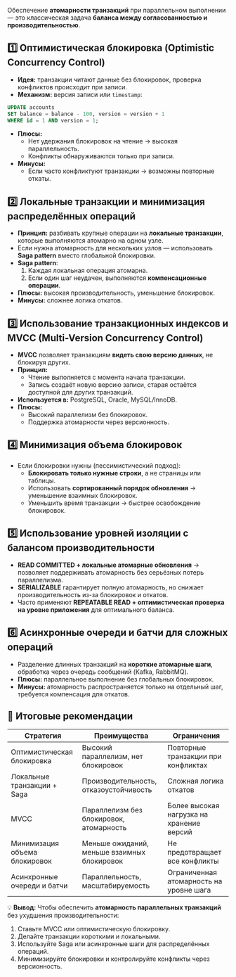 Обеспечение **атомарности транзакций** при параллельном выполнении — это классическая задача **баланса между согласованностью и производительностью**.
## 1️⃣ Оптимистическая блокировка (Optimistic Concurrency Control)
- **Идея:** транзакции читают данные без блокировок, проверка конфликтов происходит при записи.
- **Механизм:** версия записи или `timestamp`:
```sql
UPDATE accounts
SET balance = balance - 100, version = version + 1
WHERE id = 1 AND version = 1;
```
- **Плюсы:**
    - Нет удержания блокировок на чтение → высокая параллельность.
    - Конфликты обнаруживаются только при записи.
- **Минусы:**
    - Если часто конфликтуют транзакции → возможны повторные откаты.
## 2️⃣ Локальные транзакции и минимизация распределённых операций
- **Принцип:** разбивать крупные операции на **локальные транзакции**, которые выполняются атомарно на одном узле.
- Если нужна атомарность для нескольких узлов — использовать **Saga pattern** вместо глобальной блокировки.
- **Saga pattern**:
    1. Каждая локальная операция атомарна.
    2. Если один шаг неудачен, выполняются **компенсационные операции**.
- **Плюсы:** высокая производительность, уменьшение блокировок.
- **Минусы:** сложнее логика откатов.
## 3️⃣ Использование **транзакционных индексов и MVCC** (Multi-Version Concurrency Control)
- **MVCC** позволяет транзакциям **видеть свою версию данных**, не блокируя других.
- **Принцип:**
    - Чтение выполняется с момента начала транзакции.
    - Запись создаёт новую версию записи, старая остаётся доступной для других транзакций.
- **Используется в:** PostgreSQL, Oracle, MySQL/InnoDB.
- **Плюсы:**
    - Высокий параллелизм без блокировок.
    - Поддержка атомарности через версионность.
## 4️⃣ Минимизация объема блокировок
- Если блокировки нужны (пессимистический подход):
    - **Блокировать только нужные строки**, а не страницы или таблицы.
    - Использовать **сортированный порядок обновления** → уменьшение взаимных блокировок.
    - Уменьшить время транзакции → быстрее освобождение блокировок.
## 5️⃣ Использование уровней изоляции с балансом производительности
- **READ COMMITTED + локальные атомарные обновления** → позволяет поддерживать атомарность без серьёзных потерь параллелизма.
- **SERIALIZABLE** гарантирует полную атомарность, но снижает производительность из-за блокировок и откатов.
- Часто применяют **REPEATABLE READ + оптимистическая проверка на уровне приложения** для оптимального баланса.
## 6️⃣ Асинхронные очереди и батчи для сложных операций
- Разделение длинных транзакций на **короткие атомарные шаги**, обработка через очередь сообщений (Kafka, RabbitMQ).
- **Плюсы:** параллельное выполнение без глобальных блокировок.
- **Минусы:** атомарность распространяется только на отдельный шаг, требуется компенсация для откатов.
## 🔹 Итоговые рекомендации

|Стратегия|Преимущества|Ограничения|
|---|---|---|
|Оптимистическая блокировка|Высокий параллелизм, нет блокировок|Повторные транзакции при конфликтах|
|Локальные транзакции + Saga|Производительность, отказоустойчивость|Сложная логика откатов|
|MVCC|Параллелизм без блокировок, атомарность|Более высокая нагрузка на хранение версий|
|Минимизация объема блокировок|Меньше ожиданий, меньше взаимных блокировок|Не предотвращает все конфликты|
|Асинхронные очереди и батчи|Параллельность, масштабируемость|Ограниченная атомарность на уровне шага|
💡 **Вывод:**
Чтобы обеспечить **атомарность параллельных транзакций** без ухудшения производительности:
1. Ставьте MVCC или оптимистическую блокировку.
2. Делайте транзакции короткими и локальными.
3. Используйте Saga или асинхронные шаги для распределённых операций.
4. Минимизируйте блокировки и контролируйте конфликты через версионность.
